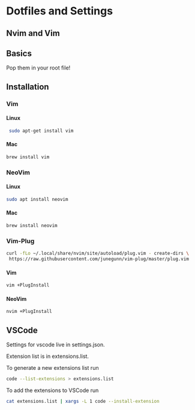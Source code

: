 # Dotfiles and Settings

## Nvim and Vim

## Basics

Pop them in your root file!

## Installation

### Vim

#### Linux

```bash
 sudo apt-get install vim
```

#### Mac

```bash
brew install vim
```

### NeoVim

#### Linux

```bash
sudo apt install neovim
```

#### Mac

```bash
brew install neovim
```

### Vim-Plug

```bash
curl -fLo ~/.local/share/nvim/site/autoload/plug.vim - create-dirs \
 https://raw.githubusercontent.com/junegunn/vim-plug/master/plug.vim
```

#### Vim

```bash
vim +PlugInstall
```

#### NeoVim

```bash
nvim +PlugInstall
```

## VSCode

Settings for vscode live in settings.json.

Extension list is in extensions.list.

To generate a new extensions list run

```bash
code --list-extensions > extensions.list
```

To add the extensions to VSCode run

```bash
cat extensions.list | xargs -L 1 code --install-extension
```
